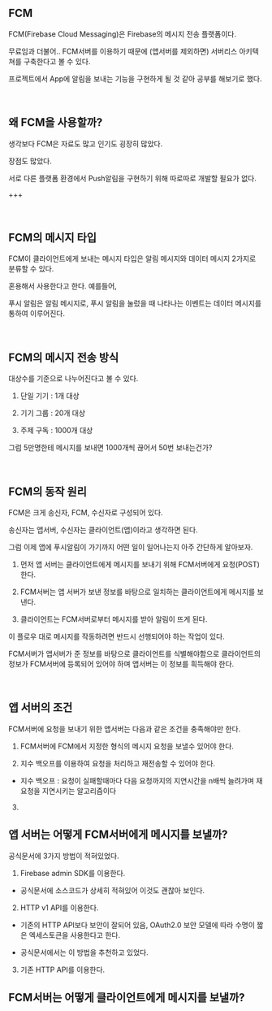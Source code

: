 ## FCM

FCM(Firebase Cloud Messaging)은 Firebase의 메시지 전송 플랫폼이다.

무료임과 더불어.. FCM서버를 이용하기 때문에 (앱서버를 제외하면) 서버리스 아키텍쳐를 구축한다고 볼 수 있다.

프로젝트에서 App에 알림을 보내는 기능을 구현하게 될 것 같아 공부를 해보기로 했다.

<br>

## 왜 FCM을 사용할까?

생각보다 FCM은 자료도 많고 인기도 굉장히 많았다.

장점도 많았다.

서로 다른 플랫폼 환경에서 Push알림을 구현하기 위해 따로따로 개발할 필요가 없다.

+++

<br>

## FCM의 메시지 타입

FCM이 클라이언트에게 보내는 메시지 타입은 알림 메시지와 데이터 메시지 2가지로 분류할 수 있다.

혼용해서 사용한다고 한다. 예를들어,

푸시 알림은 알림 메시지로, 푸시 알림을 눌렀을 때 나타나는 이벤트는 데이터 메시지를 통하여 이루어진다.

<br>

## FCM의 메시지 전송 방식

대상수를 기준으로 나누어진다고 볼 수 있다.

1. 단일 기기 : 1개 대상

2. 기기 그룹 : 20개 대상

3. 주제 구독 : 1000개 대상

그럼 5만명한테 메시지를 보내면 1000개씩 끊어서 50번 보내는건가?

<br>

## FCM의 동작 원리

FCM은 크게 송신자, FCM, 수신자로 구성되어 있다.

송신자는 앱서버, 수신자는 클라이언트(앱)이라고 생각하면 된다.

그럼 이제 앱에 푸시알림이 가기까지 어떤 일이 일어나는지 아주 간단하게 알아보자.

1. 먼저 앱 서버는 클라이언트에게 메시지를 보내기 위해 FCM서버에게 요청(POST)한다.

2. FCM서버는 앱 서버가 보낸 정보를 바탕으로 일치하는 클라이언트에게 메시지를 보낸다.

3. 클라이언트는 FCM서버로부터 메시지를 받아 알림이 뜨게 된다.

이 플로우 대로 메시지를 작동하려면 반드시 선행되어야 하는 작업이 있다.

FCM서버가 앱서버가 준 정보를 바탕으로 클라이언트를 식별해야함으로 클라이언트의 정보가 FCM서버에 등록되어 있어야 하며 앱서버는 이 정보를 흭득해야 한다.

<br>

## 앱 서버의 조건

FCM서버에 요청을 보내기 위한 앱서버는 다음과 같은 조건을 충족해야만 한다.

1. FCM서버에 FCM에서 지정한 형식의 메시지 요청을 보낼수 있어야 한다.

2. 지수 백오프를 이용하여 요청을 처리하고 재전송할 수 있어야 한다.

  * 지수 백오프 : 요청이 실패할때마다 다음 요청까지의 지연시간을 n배씩 늘려가며 재요청을 지연시키는 알고리즘이다
  
3. 

## 앱 서버는 어떻게 FCM서버에게 메시지를 보낼까?

공식문서에 3가지 방법이 적혀있었다.

1. Firebase admin SDK를 이용한다.

  * 공식문서에 소스코드가 상세히 적혀있어 이것도 괜찮아 보인다.

2. HTTP v1 API를 이용한다.

  * 기존의 HTTP API보다 보안이 잘되어 있음, OAuth2.0 보안 모델에 따라 수명이 짧은 엑세스토큰을 사용한다고 한다.
  
  * 공식문서에서는 이 방법을 추천하고 있었다.

3. 기존 HTTP API를 이용한다.

## FCM서버는 어떻게 클라이언트에게 메시지를 보낼까?
